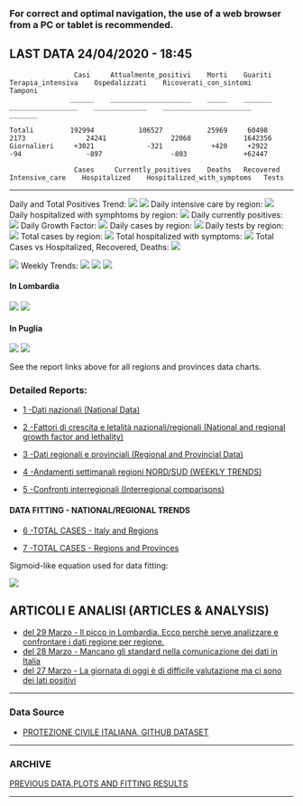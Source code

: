 <!-- start -->
### For correct and optimal navigation, the use of a web browser from a PC or tablet is recommended.

## LAST DATA 24/04/2020 - 18:45

                    Casi     Attualmente_positivi    Morti    Guariti    Terapia_intensiva    Ospedalizzati    Ricoverati_con_sintomi    Tamponi
                   ______    ____________________    _____    _______    _________________    _____________    ______________________    _______
                   
    Totali         192994           106527           25969     60498           2173               24241                22068             1642356
    Giornalieri     +3021             -321            +420     +2922            -94                -897                 -803              +62447
    
                    Cases     Currently_positives    Deaths   Recovered    Intensive_care    Hospitalized    Hospitalized_with_symptoms   Tests                
    
---

Daily and Total Positives Trend:
<img src="https://marcelchiarello.github.io/showdata/RUN_24_04/RUN1/RUN_DATA_FIT_TOTAL_CASES_ITALY_REGIONS_01.png">
<img src="https://marcelchiarello.github.io/showdata/RUN_24_04/RUN1/RUN_DATA_FIT_TOTAL_CASES_ITALY_REGIONS_02.png">
Daily intensive care by region:
<img src="https://marcelchiarello.github.io/showdata/RUN_24_04/RUN4/RUN_INTEREGION_13.png">
Daily hospitalized with symphtoms by region:
<img src="https://marcelchiarello.github.io/showdata/RUN_24_04/RUN4/RUN_INTEREGION_14.png">
Daily currently positives:
<img src="https://marcelchiarello.github.io/showdata/RUN_24_04/RUN4/RUN_INTEREGION_15.png">
Daily Growth Factor:
<img src="https://marcelchiarello.github.io/showdata/RUN_24_04/RUN6/RUN_FACTORS_01.png">
Daily cases by region:
<img src="https://marcelchiarello.github.io/showdata/RUN_24_04/RUN4/RUN_INTEREGION_11.png">
Daily tests by region:
<img src="https://marcelchiarello.github.io/showdata/RUN_24_04/RUN4/RUN_INTEREGION_12.png">
Total cases by region:
<img src="https://marcelchiarello.github.io/showdata/RUN_24_04/RUN4/RUN_INTEREGION_01.png">
Total hospitalized with symptoms:
<img src="https://marcelchiarello.github.io/showdata/RUN_24_04/RUN4/RUN_INTEREGION_05.png">
Total Cases vs Hospitalized, Recovered, Deaths:
<img src="https://marcelchiarello.github.io/showdata/RUN_24_04/RUN0/RUN_DATA_ITALIA_01.png">

<img src="https://marcelchiarello.github.io/showdata/RUN_24_04/RUN0/RUN_DATA_ITALIA_04.png">
Weekly Trends:
<img src="https://marcelchiarello.github.io/showdata/RUN_24_04/RUN5/RUN_NEWTRENDS_01.png">
<img src="https://marcelchiarello.github.io/showdata/RUN_24_04/RUN5/RUN_NEWTRENDS_02.png">
<img src="https://marcelchiarello.github.io/showdata/RUN_24_04/RUN5/RUN_NEWTRENDS_03.png">

#### In Lombardia

<img src="https://marcelchiarello.github.io/showdata/RUN_24_04/RUN1/RUN_DATA_FIT_TOTAL_CASES_ITALY_REGIONS_05.png">
<img src="https://marcelchiarello.github.io/showdata/RUN_24_04/RUN1/RUN_DATA_FIT_TOTAL_CASES_ITALY_REGIONS_06.png">

#### In Puglia

<img src="https://marcelchiarello.github.io/showdata/RUN_24_04/RUN1/RUN_DATA_FIT_TOTAL_CASES_ITALY_REGIONS_03.png">
<img src="https://marcelchiarello.github.io/showdata/RUN_24_04/RUN1/RUN_DATA_FIT_TOTAL_CASES_ITALY_REGIONS_04.png">

See the report links above for all regions and provinces data charts.

### Detailed Reports:

- [1 -Dati nazionali (National Data)](/RUN_24_04/RUN0/RUN.html)

- [2 -Fattori di crescita e letalità nazionali/regionali (National and regional growth factor and lethality)](/RUN_24_04/RUN6/RUN.html)

- [3 -Dati regionali e provinciali (Regional and Provincial Data)](/RUN_24_04/RUN2/RUN.html)

- [4 -Andamenti settimanali regioni NORD/SUD (WEEKLY TRENDS)](/RUN_24_04/RUN5/RUN.html)

- [5 -Confronti interregionali (Interregional comparisons)](/RUN_24_04/RUN4/RUN.html)

#### DATA FITTING - NATIONAL/REGIONAL TRENDS

- [6 -TOTAL CASES - Italy and Regions](/RUN_24_04/RUN1/RUN.html)

- [7 -TOTAL CASES - Regions and Provinces](/RUN_24_04/RUN13/RUN.html)

Sigmoid-like equation used for data fitting:

<img src="http://latex.codecogs.com/svg.latex?Sig = \frac{a}{e^{b(x+c)} + a1e^{b1(x+c1)} - d}" border="0"/>

## ARTICOLI E ANALISI (ARTICLES & ANALYSIS)

- [del 29 Marzo - Il picco in Lombardia. Ecco perchè serve analizzare e confrontare i dati regione per regione.](/ARTICLES/DES_29_03.md)
- [del 28 Marzo - Mancano gli standard nella comunicazione dei dati in Italia](/ARTICLES/DES_28_03.md)
- [del 27 Marzo - La giornata di oggi è di difficile valutazione ma ci sono dei lati positivi](/ARTICLES/DES_27_03.md)

---

### Data Source

- [PROTEZIONE CIVILE ITALIANA, GITHUB DATASET](https://github.com/pcm-dpc/COVID-19)

---

### ARCHIVE
[PREVIOUS DATA,PLOTS AND FITTING RESULTS](/archive.md)

---
